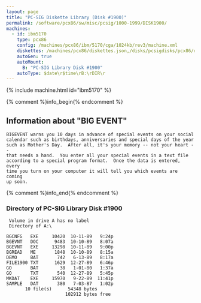 ```yaml
---
layout: page
title: "PC-SIG Diskette Library (Disk #1900)"
permalink: /software/pcx86/sw/misc/pcsig/1000-1999/DISK1900/
machines:
  - id: ibm5170
    type: pcx86
    config: /machines/pcx86/ibm/5170/cga/1024kb/rev3/machine.xml
    diskettes: /machines/pcx86/diskettes.json,/disks/pcsigdisks/pcx86/diskettes.json
    autoGen: true
    autoMount:
      B: "PC-SIG Library Disk #1900"
    autoType: $date\r$time\rB:\rDIR\r
---
```


{% include machine.html id="ibm5170" %}

{% comment %}info_begin{% endcomment %}

## Information about "BIG EVENT"

    BIGEVENT warns you 10 days in advance of special events on your social
    calendar such as birthdays, anniversaries and special days of the year
    such as Mother's Day.  After all, it's your memory -- not your heart --
    that needs a hand.  You enter all your special events in a text file
    according to a special program format.  Once the data is entered, every
    time you turn on your computer it will tell you which events are coming
    up soon.
{% comment %}info_end{% endcomment %}


### Directory of PC-SIG Library Disk #1900

     Volume in drive A has no label
     Directory of A:\

    BGCNFG   EXE     10420  10-11-89   9:24p
    BGEVNT   DOC      9483  10-10-89   8:07a
    BGEVNT   EXE     13298  10-11-89   9:00p
    BGREAD   ME       1848  10-10-89   8:15a
    DEMO     BAT       742   6-13-89   8:17a
    FILE1900 TXT      1629  12-27-89   6:46p
    GO       BAT        38   1-01-80   1:37a
    GO       TXT       540  12-27-89   5:45p
    MKDAT    EXE     15970   9-22-89  11:41p
    SAMPLE   DAT       380   7-03-87   1:02p
           10 file(s)      54348 bytes
                          102912 bytes free

